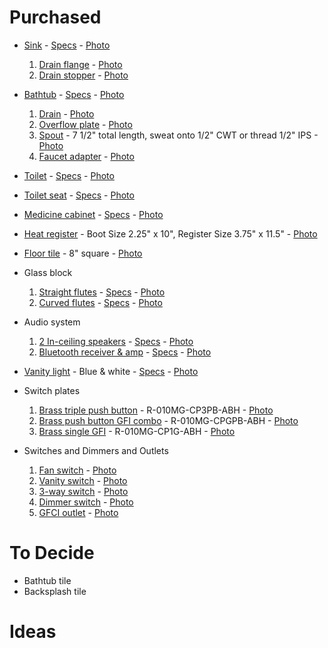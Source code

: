 # Purchased
- [Sink](http://www.us.kohler.com/us/Memoirs%C2%AE+Stately+24%22+pedestal+bathroom+sink+with+8%22+widespread+faucet+holes/productDetail/Memoirs%C2%AE/422317.htm) - [Specs](sink-spec.pdf) - [Photo](sink.jpg)
  1. [Drain flange](http://www.deltafaucet.com/repairparts/details/rp23060rb.html) - [Photo](drain-flange.jpg)
  1. [Drain stopper](http://www.deltafaucet.com/repairparts/details/rp5648rb.html) - [Photo](drain-stopper.jpg)

- [Bathtub](http://www.sterlingplumbing.com/baths-and-showers/bathtubs/Ensemble-TM-Bath-with-Left-hand-Drain-71171110-detail?productNumber=71171110) - [Specs](tub-spec.pdf) - [Photo](tub.jpg)
  1. [Drain](http://www.deltafaucet.com/bath/details/rp31558rb.html) - [Photo](tub-drain.jpg)
  1. [Overflow plate](http://www.deltafaucet.com/bath/details/rp31556rb.html) - [Photo](tub-overflow.jpg)
  1. [Spout](http://www.deltafaucet.com/bath/details/rp34357rb.html) - 7 1/2" total length, sweat onto 1/2" CWT or thread 1/2" IPS - [Photo](tub-spout.jpg)
  1. [Faucet adapter](http://www.deltafaucet.com/repairparts/details/rp12307.html) - [Photo](faucet-adapter.jpg)
  
- [Toilet](http://www.us.kohler.com/us/Memoirs%C2%AE+Stately+Comfort+Height%C2%AE+two-piece+elongated+1.28+gpf+toilet+with+AquaPiston%C2%AE+flush+technology+and+left-hand+trip+lever/productDetail/Styles+of+Toilets/428459.htm) - [Specs](toilet-spec.pdf) - [Photo](toilet.jpg)

- [Toilet seat](http://www.us.kohler.com/us/Stonewood%C2%AE+with+Quick-Release%E2%84%A2+Hinges+elongated+toilet+seat/productDetail/Quick-Release+Toilet+Seats/429167.htm) - [Specs](toilet_seat-spec.pdf) - [Photo](toilet_seat.jpg)

- [Medicine cabinet](http://www.robern.com/product/detail.rbn?productNumber=RC2026D4FP1&productLine=R3%20Series&category=Cabinets) - [Specs](medicine_cabinet-spec.pdf) - [Photo](medicine_cabinet.jpg)

- [Heat register](http://www.houseofantiquehardware.com/bronze-scroll-wall-register) - Boot Size 2.25" x 10", Register Size 3.75" x 11.5" - [Photo](heat_register.png)

- [Floor tile](https://www.villalagoontile.com/canterbury-3-encaustic-cement-tile.html) - 8" square - [Photo](floor-tile.jpg)

- Glass block
  1. [Straight flutes](http://pittsburghcorning.com/products/loose-glass-block/argus-parallel-flutes.aspx) - [Specs](http://pittsburghcorning.com/specifications-and-details/cad/default.aspx) - [Photo](sflute.jpg)
  1. [Curved flutes](http://pittsburghcorning.com/products/loose-glass-block/spyra-pattern.aspx) - [Specs](http://pittsburghcorning.com/specifications-and-details/cad/default.aspx) - [Photo](cflute.jpg)

- Audio system
  1. [2 In-ceiling speakers](http://www.polkaudio.com/rc60i/d/1184) - [Specs](http://www.polkaudio.com/rc60i/d/1184#specs) - [Photo](speakers.jpg)
  1. [Bluetooth receiver & amp](http://www.pyleaudio.com/sku/PWA15BT/Bluetooth-Wall-Plate--In-Wall-Audio-Control-Amplifier-Receiver,-Microphone-Paging-and-Speaker-Control,-Stereo-and-Microphone-Inputs,-Universal-Gang-Plate-Standard,-Terminal-Block-Speaker-Connection,-USB-Charging,-100-Watt) - [Specs](pyle.pdf) - [Photo](pyle.jpg)

- [Vanity light](http://www.arroyocraftsman.com/products_indv.aspx?Category=Application&Item=Wall+Mounts&Family=Saint+Clair&ItemNum=SCLB-30) - Blue & white - [Specs](vanity-light-spec.md) - [Photo](vanity-light.jpg)

- Switch plates
  1. [Brass triple push button](http://www.houseofantiquehardware.com/switchplates-art-nouveau-triple-push-button) - R-010MG-CP3PB-ABH - [Photo](sp-triple.jpg)
  1. [Brass push button GFI combo](http://www.houseofantiquehardware.com/decorative-light-switch-plate-art-nouveau-push-button-gfi) - R-010MG-CPGPB-ABH - [Photo](sp-combo.jpg)
  1. [Brass single GFI](http://www.houseofantiquehardware.com/antique-decorative-switchplates-art-nouveau-gfi) - R-010MG-CP1G-ABH - [Photo](sp-single-gfi.jpg)

- Switches and Dimmers and Outlets
  1. [Fan switch](http://www.classicaccents.net/Merchant2/merchant.mvc?Screen=PROD&Store_Code=CAI&Product_Code=HD12&Category_Code=PBS) - [Photo](http://www.classicaccents.net/Merchant2/graphics/00000001/WEBSITE_HD12.jpg)
  1. [Vanity switch](http://www.classicaccents.net/Merchant2/merchant.mvc?Screen=PROD&Store_Code=CAI&Product_Code=HD12&Category_Code=PBS) - [Photo](http://www.classicaccents.net/Merchant2/graphics/00000001/WEBSITE_HD12.jpg)
  1. [3-way switch](http://www.classicaccents.net/Merchant2/merchant.mvc?Screen=PROD&Store_Code=CAI&Product_Code=HD3&Category_Code=PBS) - [Photo](http://www.classicaccents.net/Merchant2/graphics/00000001/WEBSITE_HD3.jpg)
  1. [Dimmer switch](http://www.classicaccents.net/Merchant2/merchant.mvc?Screen=PROD&Store_Code=CAI&Product_Code=S93DMTRIM&Category_Code=DIM) - [Photo](http://www.classicaccents.net/Merchant2/graphics/00000001/WEBSITE_S93DMTRIM.jpg)
  1. [GFCI outlet](http://www.leviton.com/OA_HTML/ProductDetail.jsp?partnumber=GFTR1-E&section=65905&minisite=10251) - [Photo](gfci.jpg)

# To Decide
- Bathtub tile
- Backsplash tile

# Ideas
